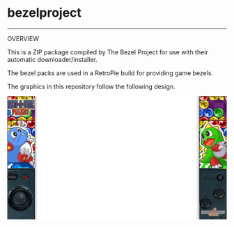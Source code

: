 # bezelproject

-------
OVERVIEW

This is a ZIP package compiled by The Bezel Project for use with their automatic downloader/installer.

The bezel packs are used in a RetroPie build for providing game bezels.

The graphics in this repository follow the following design.

![Sample bezel](https://github.com/thebezelproject/bezelproject-NGPC/blob/master/retroarch/overlay/GameBezels/NGP/Bust-A-Move%20Pocket%20(USA).png?raw=true)
